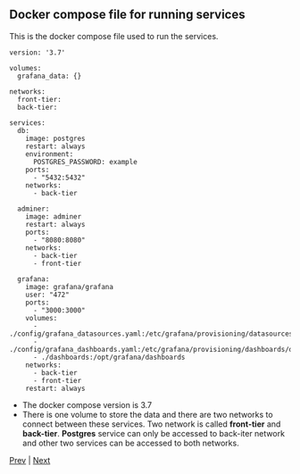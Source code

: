 ## Docker compose file for running services

This is the docker compose file used to run the services.

```
version: '3.7'

volumes: 
  grafana_data: {}

networks:
  front-tier:
  back-tier:

services:
  db:
    image: postgres
    restart: always
    environment:
      POSTGRES_PASSWORD: example
    ports:
      - "5432:5432"
    networks:
      - back-tier

  adminer:
    image: adminer
    restart: always
    ports:
      - "8080:8080"
    networks:
      - back-tier
      - front-tier  

  grafana:
    image: grafana/grafana
    user: "472"
    ports:
      - "3000:3000"
    volumes:
      - ./config/grafana_datasources.yaml:/etc/grafana/provisioning/datasources/datasource.yaml:ro
      - ./config/grafana_dashboards.yaml:/etc/grafana/provisioning/dashboards/dashboards.yaml:ro
      - ./dashboards:/opt/grafana/dashboards
    networks:
      - back-tier
      - front-tier
    restart: always

```

- The docker compose version is 3.7
- There is one volume to store the data and there are two networks to connect between these services. Two network is called **front-tier** and **back-tier**. **Postgres** service can only be accessed to back-iter network and other two services can be accessed to both networks.

[Prev](./Requirements.md) | [Next](./Grafana_data_source.md)